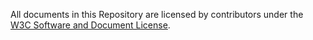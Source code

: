 All documents in this Repository are licensed by contributors
under the 
[W3C Software and Document License](http://www.w3.org/Consortium/Legal/copyright-software).

